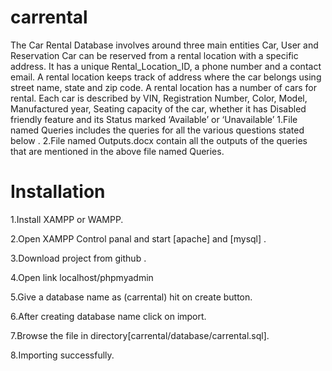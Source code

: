 # carrental
The Car Rental Database involves around three main entities Car, User and Reservation
Car can be reserved from a rental location with a specific address. It has a unique Rental_Location_ID, a phone number and a contact email. A rental location keeps track of address where the car belongs using street name, state and zip code.
A rental location has a number of cars for rental. Each car is described by VIN, Registration Number, Color, Model, Manufactured year, Seating capacity of the car, whether it has Disabled friendly feature and its Status marked ‘Available’ or ‘Unavailable’
1.File named Queries includes the queries for all the various questions stated below .
2.File named Outputs.docx contain all the outputs of the queries that are mentioned in the above file named Queries.
# Installation
1.Install XAMPP or WAMPP.

2.Open XAMPP Control panal and start [apache] and [mysql] .

3.Download project from github .

4.Open link localhost/phpmyadmin

5.Give a database name as (carrental) hit on create button.

6.After creating database name click on import.

7.Browse the file in directory[carrental/database/carrental.sql].

8.Importing successfully.
